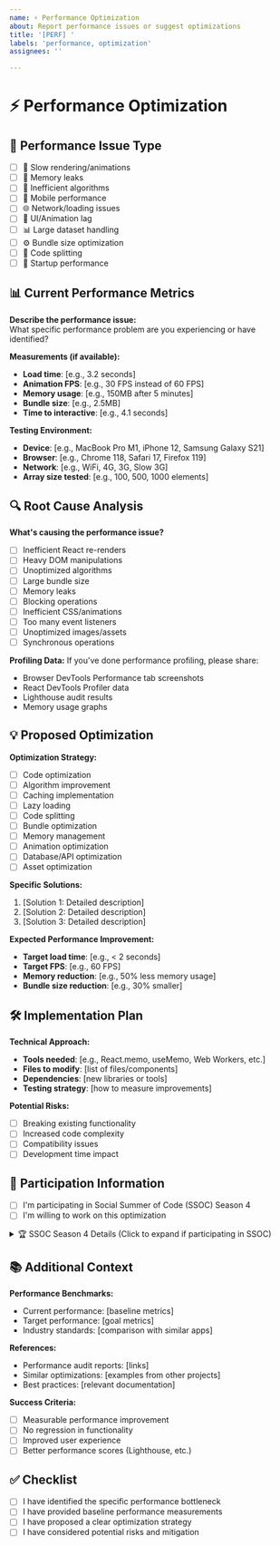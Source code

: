```yaml
---
name: ⚡ Performance Optimization
about: Report performance issues or suggest optimizations
title: '[PERF] '
labels: 'performance, optimization'
assignees: ''

---
```


# ⚡ Performance Optimization

## 🎯 Performance Issue Type
- [ ] 🐌 Slow rendering/animations
- [ ] 💾 Memory leaks
- [ ] 🔄 Inefficient algorithms
- [ ] 📱 Mobile performance
- [ ] 🌐 Network/loading issues
- [ ] 🎨 UI/Animation lag
- [ ] 📊 Large dataset handling
- [ ] ⚙️ Bundle size optimization
- [ ] 🔧 Code splitting
- [ ] 🚀 Startup performance

## 📊 Current Performance Metrics
**Describe the performance issue:**  
What specific performance problem are you experiencing or have identified?

**Measurements (if available):**
- **Load time**: [e.g., 3.2 seconds]
- **Animation FPS**: [e.g., 30 FPS instead of 60 FPS]
- **Memory usage**: [e.g., 150MB after 5 minutes]
- **Bundle size**: [e.g., 2.5MB]
- **Time to interactive**: [e.g., 4.1 seconds]

**Testing Environment:**
- **Device**: [e.g., MacBook Pro M1, iPhone 12, Samsung Galaxy S21]
- **Browser**: [e.g., Chrome 118, Safari 17, Firefox 119]
- **Network**: [e.g., WiFi, 4G, 3G, Slow 3G]
- **Array size tested**: [e.g., 100, 500, 1000 elements]

## 🔍 Root Cause Analysis
**What's causing the performance issue?**
- [ ] Inefficient React re-renders
- [ ] Heavy DOM manipulations
- [ ] Unoptimized algorithms
- [ ] Large bundle size
- [ ] Memory leaks
- [ ] Blocking operations
- [ ] Inefficient CSS/animations
- [ ] Too many event listeners
- [ ] Unoptimized images/assets
- [ ] Synchronous operations

**Profiling Data:**
If you've done performance profiling, please share:
- Browser DevTools Performance tab screenshots
- React DevTools Profiler data
- Lighthouse audit results
- Memory usage graphs

## 💡 Proposed Optimization
**Optimization Strategy:**
- [ ] Code optimization
- [ ] Algorithm improvement
- [ ] Caching implementation
- [ ] Lazy loading
- [ ] Code splitting
- [ ] Bundle optimization
- [ ] Memory management
- [ ] Animation optimization
- [ ] Database/API optimization
- [ ] Asset optimization

**Specific Solutions:**
1. [Solution 1: Detailed description]
2. [Solution 2: Detailed description]
3. [Solution 3: Detailed description]

**Expected Performance Improvement:**
- **Target load time**: [e.g., < 2 seconds]
- **Target FPS**: [e.g., 60 FPS]
- **Memory reduction**: [e.g., 50% less memory usage]
- **Bundle size reduction**: [e.g., 30% smaller]

## 🛠️ Implementation Plan
**Technical Approach:**
- **Tools needed**: [e.g., React.memo, useMemo, Web Workers, etc.]
- **Files to modify**: [list of files/components]
- **Dependencies**: [new libraries or tools]
- **Testing strategy**: [how to measure improvements]

**Potential Risks:**
- [ ] Breaking existing functionality
- [ ] Increased code complexity
- [ ] Compatibility issues
- [ ] Development time impact

## 🎯 Participation Information
- [ ] I'm participating in Social Summer of Code (SSOC) Season 4
- [ ] I'm willing to work on this optimization

<!-- 
The following section will only be shown if you're participating in SSOC Season 4.
Please fill this out if you checked the SSOC participation box above.
-->

<details>
<summary>🏆 SSOC Season 4 Details (Click to expand if participating in SSOC)</summary>

### SSOC Information
**Difficulty Level:**
- [ ] 🟢 Beginner (20 points) - Simple optimizations, asset compression
- [ ] 🟡 Intermediate (30 points) - React optimizations, algorithm improvements
- [ ] 🔴 Advanced (40 points) - Complex optimizations, architectural changes

**Estimated Time:** [e.g., 3-5 days, 1 week, 2 weeks]

**Skills Required:**
- [ ] JavaScript performance optimization
- [ ] React performance patterns
- [ ] Browser DevTools profiling
- [ ] Algorithm optimization
- [ ] Bundle analysis
- [ ] Memory management
- [ ] CSS/Animation optimization
- [ ] Web performance metrics

**Estimated Impact:**
- [ ] 🌟 High (Significant user experience improvement)
- [ ] 📈 Medium (Noticeable performance gain)
- [ ] 📊 Low (Minor optimization)

**Optimization Plan:**
- **Phase 1**: [Performance analysis and profiling]
- **Phase 2**: [Implementation of optimizations]
- **Phase 3**: [Testing and measurement]
- **Phase 4**: [Documentation and monitoring setup]

**Mentorship:**
- [ ] I can provide guidance for this optimization
- [ ] I need mentorship for this optimization
- [ ] This can be completed independently

</details>

## 📚 Additional Context
**Performance Benchmarks:**
- Current performance: [baseline metrics]
- Target performance: [goal metrics]
- Industry standards: [comparison with similar apps]

**References:**
- Performance audit reports: [links]
- Similar optimizations: [examples from other projects]
- Best practices: [relevant documentation]

**Success Criteria:**
- [ ] Measurable performance improvement
- [ ] No regression in functionality
- [ ] Improved user experience
- [ ] Better performance scores (Lighthouse, etc.)

## ✅ Checklist
- [ ] I have identified the specific performance bottleneck
- [ ] I have provided baseline performance measurements
- [ ] I have proposed a clear optimization strategy
- [ ] I have considered potential risks and mitigation 